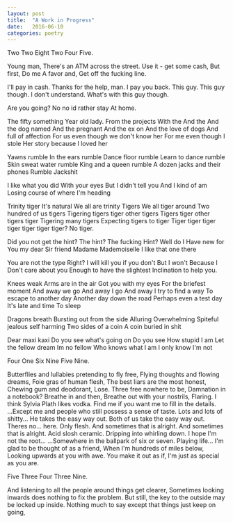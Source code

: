 ```yaml
---
layout: post
title:  "A Work in Progress"
date:   2016-06-10
categories: poetry
---
```


Two Two Eight Two Four Five.

Young man,
There's an ATM across the street.
Use it - get some cash,
But first,
Do me
A favor and,
Get off the fucking line.

I'll pay in cash.
Thanks for the help, man.
I pay you back.
This guy.
This guy though.
I don't understand.
What's with this guy though.

Are you going?
No no id rather stay
At home.

The fifty something
Year old lady.
From the projects
With the
And the 
And the dog named
And the pregnant
And the ex on
And the love of dogs
And full of affection
For us even though we don't know her
For me even though I stole
Her story because I loved her

Yawns rumble
In the ears rumble
Dance floor rumble
Learn to dance rumble
Skin sweat water rumble
King and a queen rumble
A dozen jacks and their phones
Rumble
Jackshit

I like what you did
With your eyes
But I didn't tell you
And I kind of am
Losing course of where
I'm heading

Trinity tiger
It's natural
We all are trinity Tigers
We all tiger around
Two hundred of us tigers
Tigering tigers tiger other tigers
Tigers tiger other tigers tiger
Tigering many tigers
Expecting tigers to tiger
Tiger tiger tiger tiger tiger tiger tiger?
No tiger.

Did you not get the hint?
The hint?
The fucking
Hint?
Well do I
Have new for
You my dear
Sir friend Madame
Mademoiselle
I like that one there

You are not the type
Right?
I will kill you if you don't
But I won't
Because I
Don't care about you
Enough to have the slightest
Inclination to help you.

Knees weak
Arms are in the air
Got you with my eyes
For the briefest moment
And away we go
And away I go
And away I try to find a way
To escape to another day
Another day down the road
Perhaps even a test day
It's late and time
To sleep

Dragons breath
Bursting out from the side
Alluring
Overwhelming
Spiteful jealous self harming
Two sides of a coin
A coin buried in shit

Dear maxi kaxi
Do you see what's going on
Do you see
How stupid I am
Let the fellow dream
Im no fellow
Who knows what I am
I only know I'm not

Four One Six Nine Five Nine.

Butterflies and lullabies pretending to fly free,
Flying thoughts and flowing dreams,
Foie gras of human flesh,
The best liars are the most honest,
Chewing gum and deodorant,
Lose.
Three free nowhere to be,
Damnation in a notebook?
Breathe in and then,
Breathe out with your nostrils,
Flaring.
I think Sylvia Plath likes vodka.
Find me if you want me to fill in the details.
...Except me and people who still possess a sense of taste.
Lots and lots of shitty...
He takes the easy way out.
Both of us take the easy way out.
Theres no... here.
Only flesh.
And sometimes that is alright.
And sometimes that is alright.
Acid slosh ceramic.
Dripping into whirling down.
I hope I'm not the root...
...Somewhere in the ballpark of six or seven.
Playing life...
I'm glad to be thought of as a friend,
When I'm hundreds of miles below,
Looking upwards at you with awe.
You make it out as if,
I'm just as special as you are.

Five Three Four Three Nine.

And listening to all the people around things get clearer,
Sometimes looking inwards does nothing to fix the problem.
But still, the key to the outside may be locked up inside.
Nothing much to say except that things just keep on going,
